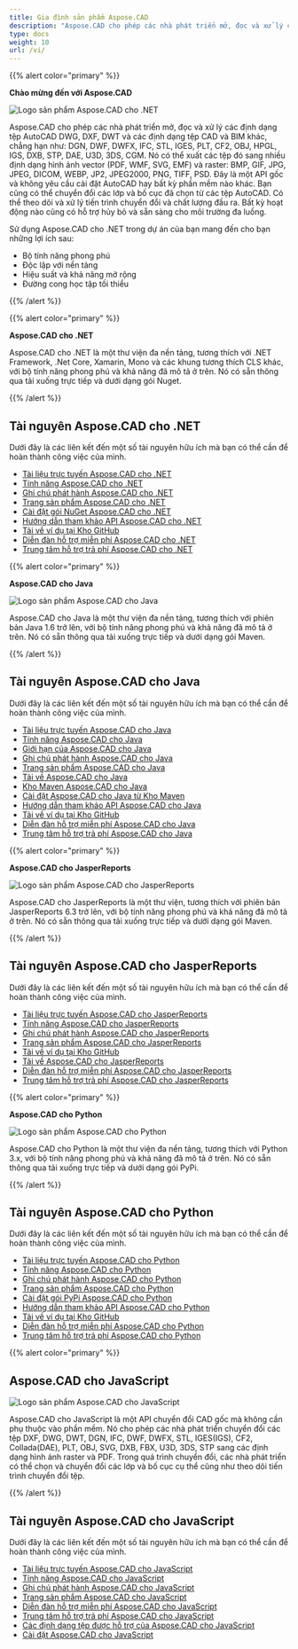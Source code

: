 ```yaml
---
title: Gia đình sản phẩm Aspose.CAD
description: "Aspose.CAD cho phép các nhà phát triển mở, đọc và xử lý các định dạng tệp AutoCAD DWG, DXF, DWT và các định dạng tệp CAD và BIM khác, chẳng hạn như: DGN, DWF, DWFX, IFC, STL, IGES, PLT, CF2, OBJ, HPGL, IGS, DXB, STP, DAE, U3D, 3DS, CGM"
type: docs
weight: 10
url: /vi/
---
```


{{% alert color="primary" %}}

**Chào mừng đến với Aspose.CAD**

![Logo sản phẩm Aspose.CAD cho .NET](/cad/_assets/home_1.png)

Aspose.CAD cho phép các nhà phát triển mở, đọc và xử lý các định dạng tệp AutoCAD DWG, DXF, DWT và các định dạng tệp CAD và BIM khác, chẳng hạn như: DGN, DWF, DWFX, IFC, STL, IGES, PLT, CF2, OBJ, HPGL, IGS, DXB, STP, DAE, U3D, 3DS, CGM. Nó có thể xuất các tệp đó sang nhiều định dạng hình ảnh vector (PDF, WMF, SVG, EMF) và raster: BMP, GIF, JPG, JPEG, DICOM, WEBP, JP2, JPEG2000, PNG, TIFF, PSD. Đây là một API gốc và không yêu cầu cài đặt AutoCAD hay bất kỳ phần mềm nào khác. Bạn cũng có thể chuyển đổi các lớp và bố cục đã chọn từ các tệp AutoCAD. 
Có thể theo dõi và xử lý tiến trình chuyển đổi và chất lượng đầu ra. Bất kỳ hoạt động nào cũng có hỗ trợ hủy bỏ và sẵn sàng cho môi trường đa luồng.

Sử dụng Aspose.CAD cho .NET trong dự án của bạn mang đến cho bạn những lợi ích sau:

- Bộ tính năng phong phú
- Độc lập với nền tảng
- Hiệu suất và khả năng mở rộng
- Đường cong học tập tối thiểu

{{% /alert %}}

{{% alert color="primary" %}}

**Aspose.CAD cho .NET**

Aspose.CAD cho .NET là một thư viện đa nền tảng, tương thích với .NET Framework, .Net Core, Xamarin, Mono và các khung tương thích CLS khác, với bộ tính năng phong phú và khả năng đã mô tả ở trên. Nó có sẵn thông qua tải xuống trực tiếp và dưới dạng gói Nuget.

{{% /alert %}}

## **Tài nguyên Aspose.CAD cho .NET**

Dưới đây là các liên kết đến một số tài nguyên hữu ích mà bạn có thể cần để hoàn thành công việc của mình.

- [Tài liệu trực tuyến Aspose.CAD cho .NET](/vi/cad/net/)
- [Tính năng Aspose.CAD cho .NET](/vi/cad/net/product-overview/#advanced-api-features)
- [Ghi chú phát hành Aspose.CAD cho .NET](https://releases.aspose.com/cad/net/release-notes/)
- [Trang sản phẩm Aspose.CAD cho .NET](https://products.aspose.com/cad/net/)
- [Cài đặt gói NuGet Aspose.CAD cho .NET](https://www.nuget.org/packages/Aspose.CAD/)
- [Hướng dẫn tham khảo API Aspose.CAD cho .NET](https://reference.aspose.com/cad/net)
- [Tải về ví dụ tại Kho GitHub](https://github.com/aspose-cad/Aspose.CAD-for-.NET)
- [Diễn đàn hỗ trợ miễn phí Aspose.CAD cho .NET](https://forum.aspose.com/c/cad/19)
- [Trung tâm hỗ trợ trả phí Aspose.CAD cho .NET](https://helpdesk.aspose.com/)

{{% alert color="primary" %}}

**Aspose.CAD cho Java**

![Logo sản phẩm Aspose.CAD cho Java](/cad/_assets/home_2.png)

Aspose.CAD cho Java là một thư viện đa nền tảng, tương thích với phiên bản Java 1.6 trở lên, với bộ tính năng phong phú và khả năng đã mô tả ở trên. Nó có sẵn thông qua tải xuống trực tiếp và dưới dạng gói Maven.

{{% /alert %}}

## **Tài nguyên Aspose.CAD cho Java**

Dưới đây là các liên kết đến một số tài nguyên hữu ích mà bạn có thể cần để hoàn thành công việc của mình.

- [Tài liệu trực tuyến Aspose.CAD cho Java](/vi/cad/java/)
- [Tính năng Aspose.CAD cho Java](/vi/cad/java/product-overview/#advanced-api-features)
- [Giới hạn của Aspose.CAD cho Java](/vi/cad/java/product-overview/#not-yet-supported)
- [Ghi chú phát hành Aspose.CAD cho Java](https://releases.aspose.com/cad/java/release-notes/)
- [Trang sản phẩm Aspose.CAD cho Java](https://products.aspose.com/cad/java/)
- [Tải về Aspose.CAD cho Java](https://releases.aspose.com/cad/java/)
- [Kho Maven Aspose.CAD cho Java](https://releases.aspose.com/java/repo/com/aspose/aspose-cad/)
- [Cài đặt Aspose.CAD cho Java từ Kho Maven](/vi/cad/java/installation/)
- [Hướng dẫn tham khảo API Aspose.CAD cho Java](https://reference.aspose.com/cad/java)
- [Tải về ví dụ tại Kho GitHub](https://github.com/aspose-cad/Aspose.CAD-for-Java)
- [Diễn đàn hỗ trợ miễn phí Aspose.CAD cho Java](https://forum.aspose.com/c/cad/19)
- [Trung tâm hỗ trợ trả phí Aspose.CAD cho Java](https://helpdesk.aspose.com/)

{{% alert color="primary" %}}

**Aspose.CAD cho JasperReports**

![Logo sản phẩm Aspose.CAD cho JasperReports](/cad/_assets/home_3.png)

Aspose.CAD cho JasperReports là một thư viện, tương thích với phiên bản JasperReports 6.3 trở lên, với bộ tính năng phong phú và khả năng đã mô tả ở trên. Nó có sẵn thông qua tải xuống trực tiếp và dưới dạng gói Maven.

{{% /alert %}}

## **Tài nguyên Aspose.CAD cho JasperReports**

Dưới đây là các liên kết đến một số tài nguyên hữu ích mà bạn có thể cần để hoàn thành công việc của mình.

- [Tài liệu trực tuyến Aspose.CAD cho JasperReports](/vi/cad/jasperreports/)
- [Tính năng Aspose.CAD cho JasperReports](/vi/cad/jasperreports/features-overview/)
- [Ghi chú phát hành Aspose.CAD cho JasperReports](https://releases.aspose.com/cad/jasperreports/release-notes/)
- [Trang sản phẩm Aspose.CAD cho JasperReports](https://products.aspose.com/cad/jasperreports/)
- [Tải về ví dụ tại Kho GitHub](https://github.com/aspose-cad/Aspose.CAD-for-JasperReports)
- [Tải về Aspose.CAD cho JasperReports](https://downloads.aspose.com/cad/jasperreports)
- [Diễn đàn hỗ trợ miễn phí Aspose.CAD cho JasperReports](https://forum.aspose.com/c/cad/19)
- [Trung tâm hỗ trợ trả phí Aspose.CAD cho JasperReports](https://helpdesk.aspose.com/)

{{% alert color="primary" %}}

**Aspose.CAD cho Python**

![Logo sản phẩm Aspose.CAD cho Python](/cad/_assets/home_4.png)

Aspose.CAD cho Python là một thư viện đa nền tảng, tương thích với Python 3.x, với bộ tính năng phong phú và khả năng đã mô tả ở trên. Nó có sẵn thông qua tải xuống trực tiếp và dưới dạng gói PyPi.

{{% /alert %}}

## **Tài nguyên Aspose.CAD cho Python**

Dưới đây là các liên kết đến một số tài nguyên hữu ích mà bạn có thể cần để hoàn thành công việc của mình.

- [Tài liệu trực tuyến Aspose.CAD cho Python](/vi/cad/python-net/)
- [Tính năng Aspose.CAD cho Python](/vi/cad/python-net/product-overview/#advanced-api-features)
- [Ghi chú phát hành Aspose.CAD cho Python](https://releases.aspose.com/cad/python-net/release-notes/)
- [Trang sản phẩm Aspose.CAD cho Python](https://products.aspose.com/cad/python-net/)
- [Cài đặt gói PyPi Aspose.CAD cho Python](https://pypi.org/project/aspose-cad/)
- [Hướng dẫn tham khảo API Aspose.CAD cho Python](https://reference.aspose.com/cad/python-net)
- [Tải về ví dụ tại Kho GitHub](https://github.com/aspose-cad/Aspose.CAD-for-Python)
- [Diễn đàn hỗ trợ miễn phí Aspose.CAD cho Python](https://forum.aspose.com/c/cad/19)
- [Trung tâm hỗ trợ trả phí Aspose.CAD cho Python](https://helpdesk.aspose.com/)

{{% alert color="primary" %}}

## **Aspose.CAD cho JavaScript**

![Logo sản phẩm Aspose.CAD cho JavaScript](/cad/_assets/home_5.png)

Aspose.CAD cho JavaScript là một API chuyển đổi CAD gốc mà không cần phụ thuộc vào phần mềm. Nó cho phép các nhà phát triển chuyển đổi các tệp DXF, DWG, DWT, DGN, IFC, DWF, DWFX, STL, IGES(IGS), CF2, Collada(DAE), PLT, OBJ, SVG, DXB, FBX, U3D, 3DS, STP sang các định dạng hình ảnh raster và PDF. 
Trong quá trình chuyển đổi, các nhà phát triển có thể chọn và chuyển đổi các lớp và bố cục cụ thể cũng như theo dõi tiến trình chuyển đổi tệp.

{{% /alert %}}

## **Tài nguyên Aspose.CAD cho JavaScript**

Dưới đây là các liên kết đến một số tài nguyên hữu ích mà bạn có thể cần để hoàn thành công việc của mình.

- [Tài liệu trực tuyến Aspose.CAD cho JavaScript](/vi/cad/javascript-net/)
- [Tính năng Aspose.CAD cho JavaScript](/vi/cad/javascript-net/features/)
- [Ghi chú phát hành Aspose.CAD cho JavaScript](https://releases.aspose.com/cad/javascript-net/release-notes/)
- [Trang sản phẩm Aspose.CAD cho JavaScript](https://products.aspose.com/cad/javascript-net/)
- [Diễn đàn hỗ trợ miễn phí Aspose.CAD cho JavaScript](https://forum.aspose.com/c/cad/19)
- [Trung tâm hỗ trợ trả phí Aspose.CAD cho JavaScript](https://helpdesk.aspose.com/)
- [Các định dạng tệp được hỗ trợ của Aspose.CAD cho JavaScript](/vi/cad/javascript-net/supported-file-formats/)
- [Cài đặt Aspose.CAD cho JavaScript](/vi/cad/javascript-net/installation/)
